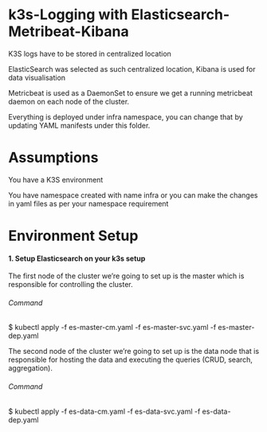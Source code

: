 # k3s-Logging with Elasticsearch-Metribeat-Kibana
K3S logs have to be stored in centralized location

ElasticSearch was selected as such centralized location, Kibana is used for data visualisation

Metricbeat is used as a DaemonSet to ensure we get a running metricbeat daemon on each node of the cluster.

Everything is deployed under infra namespace, you can change that by updating YAML manifests under this folder.

# Assumptions

You have a K3S environment

You have namespace created with name infra or you can make the changes in yaml files as per your namespace requirement

# Environment Setup

#### 1. Setup Elasticsearch on your k3s setup

The first node of the cluster we’re going to set up is the master which is responsible for controlling the cluster.

###### Command

$ kubectl apply -f es-master-cm.yaml -f es-master-svc.yaml -f es-master-dep.yaml

The second node of the cluster we’re going to set up is the data node that is responsible for hosting the data and executing the queries (CRUD, search, aggregation).

###### Command

$ kubectl apply -f es-data-cm.yaml -f es-data-svc.yaml -f es-data-dep.yaml
